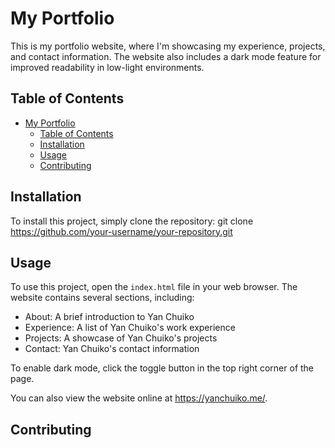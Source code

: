 # My Portfolio

This is my portfolio website, where I'm showcasing my experience, projects, and contact information. The website also includes a dark mode feature for improved readability in low-light environments.

## Table of Contents

- [My Portfolio](#my-portfolio)
  - [Table of Contents](#table-of-contents)
  - [Installation](#installation)
  - [Usage](#usage)
  - [Contributing](#contributing)

## Installation

To install this project, simply clone the repository:
git clone https://github.com/your-username/your-repository.git

## Usage

To use this project, open the `index.html` file in your web browser. The website contains several sections, including:

- About: A brief introduction to Yan Chuiko
- Experience: A list of Yan Chuiko's work experience
- Projects: A showcase of Yan Chuiko's projects
- Contact: Yan Chuiko's contact information

To enable dark mode, click the toggle button in the top right corner of the page.

You can also view the website online at https://yanchuiko.me/.

## Contributing
